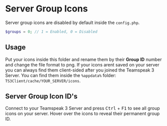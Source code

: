# Server Group Icons

Server group icons are disabled by default inside the `config.php`.
```php
$groups = 0; // 1 = Enabled, 0 = Disabled
```

## Usage

Put your icons inside this folder and rename them by their **Group ID** number and change the file format to png. If your icons arent saved on your server you can always find them client-sided after you joined the Teamspeak 3 Server. You can find them inside the `%appdata%` folder: `TS3Client/cache/YOUR_SERVER/icons`.

## Server Group Icon ID's

Connect to your Teamspeak 3 Server and press <kbd>Ctrl</kbd> + <kbd>F1</kbd> to see all group icons on your server. Hover over the icons to reveal their permanent group ID.
